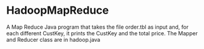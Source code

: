 # HadoopMapReduce
A Map Reduce Java program that takes the file order.tbl as input and, for each different CustKey, it prints the CustKey and the total price.
The Mapper and Reducer class are in hadoop.java
